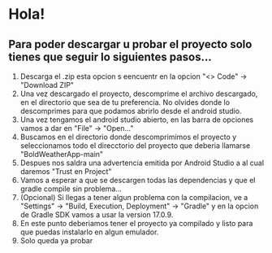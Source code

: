 # Hola!

## Para poder descargar u probar el proyecto solo tienes que seguir lo siguientes pasos...

1. Descarga el .zip esta opcion s eencuentr en la opcion "<> Code" -> "Download ZIP"
2. Una vez descargado el proyecto, descomprime el archivo descargado, en el directorio que sea de tu preferencia. No olvides donde lo descomprimes para que podamos abrirlo desde el android studio.
3. Una vez tengamos el android studio abierto, en las barra de opciones vamos a dar en "File" -> "Open..."
4. Buscamos en el directorio donde descomprimimos el proyecto y seleccionamos todo el direcctorio del proyecto que deberia llamarse "BoldWeatherApp-main"
5. Despues nos saldra una advertencia emitida por Android Studio a al cual daremos "Trust en Project"
6. Vamos a esperar a que se descargen todas las dependencias y que el gradle compile sin problema...
7. (Opcional) Si llegas a tener algun problema con la compilacion, ve a "Settings" -> "Build, Execution, Deployment" -> "Gradle" y en la opcion de Gradle SDK vamos a usar la version 17.0.9.
8. En este punto deberiamos tener el proyecto ya compilado y listo para que puedas instalarlo en algun emulador.
9. Solo queda ya probar 
